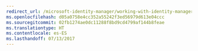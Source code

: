 ```yaml
---
redirect_url: /microsoft-identity-manager/working-with-identity-manager-hybrid-reporting
ms.openlocfilehash: d05a0758e4cc352a55242f3ed56979d613e04ccc
ms.sourcegitcommit: 02fb1274ae0dc11288f8bd9cd4799af144b8feae
ms.translationtype: HT
ms.contentlocale: es-ES
ms.lasthandoff: 07/13/2017
---
```


